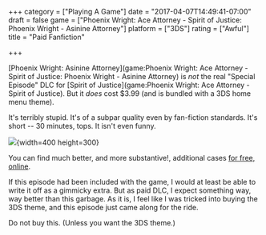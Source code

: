 +++
category = ["Playing A Game"]
date = "2017-04-07T14:49:41-07:00"
draft = false
game = ["Phoenix Wright: Ace Attorney - Spirit of Justice: Phoenix Wright - Asinine Attorney"]
platform = ["3DS"]
rating = ["Awful"]
title = "Paid Fanfiction"

+++

[Phoenix Wright: Asinine Attorney](game:Phoenix Wright: Ace Attorney - Spirit of Justice: Phoenix Wright - Asinine Attorney) is <i>not</i> the real "Special Episode" DLC for [Spirit of Justice](game:Phoenix Wright: Ace Attorney - Spirit of Justice).  But it <i>does</i> cost $3.99 (and is bundled with a 3DS home menu theme).

It's terribly stupid.  It's of a subpar quality even by fan-fiction standards.  It's short -- 30 minutes, tops.  It isn't even funny.

![]($SiteBaseURL$phoenix_wright_spirit_of_justice_pwaa.jpg){width=400 height=300}

You can find much better, and more substantive!, additional cases <a href="http://aceattorney.sparklin.org/">for free, online</a>.

If this episode had been included with the game, I would at least be able to write it off as a gimmicky extra.  But as paid DLC, I expect something way, way better than this garbage.  As it is, I feel like I was tricked into buying the 3DS theme, and this episode just came along for the ride.

Do not buy this.  (Unless you want the 3DS theme.)
